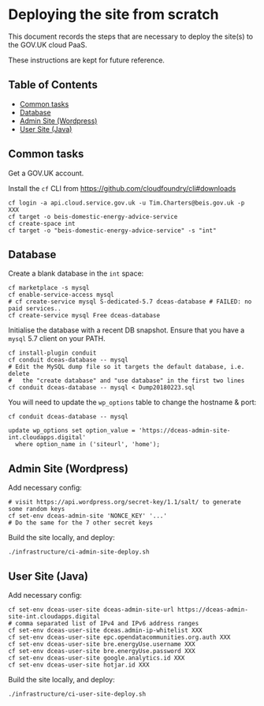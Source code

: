 # Deploying the site from scratch

This document records the steps that are necessary
to deploy the site(s) to the GOV.UK cloud PaaS.

These instructions are kept for future reference.


## Table of Contents

<!-- toc -->

- [Common tasks](#common-tasks)
- [Database](#database)
- [Admin Site (Wordpress)](#admin-site-wordpress)
- [User Site (Java)](#user-site-java)

<!-- tocstop -->

## Common tasks

Get a GOV.UK account.

Install the `cf` CLI from https://github.com/cloudfoundry/cli#downloads

    cf login -a api.cloud.service.gov.uk -u Tim.Charters@beis.gov.uk -p XXX
    cf target -o beis-domestic-energy-advice-service
    cf create-space int
    cf target -o "beis-domestic-energy-advice-service" -s "int"

## Database

Create a blank database in the `int` space:

    cf marketplace -s mysql
    cf enable-service-access mysql
    # cf create-service mysql S-dedicated-5.7 dceas-database # FAILED: no paid services..
    cf create-service mysql Free dceas-database

Initialise the database with a recent DB snapshot.
Ensure that you have a `mysql` 5.7 client on your PATH.

    cf install-plugin conduit
    cf conduit dceas-database -- mysql
    # Edit the MySQL dump file so it targets the default database, i.e. delete
    #   the "create database" and "use database" in the first two lines
    cf conduit dceas-database -- mysql < Dump20180223.sql

You will need to update the `wp_options` table to change the hostname & port:

    cf conduit dceas-database -- mysql
    
    update wp_options set option_value = 'https://dceas-admin-site-int.cloudapps.digital'
      where option_name in ('siteurl', 'home');

## Admin Site (Wordpress)

Add necessary config:

    # visit https://api.wordpress.org/secret-key/1.1/salt/ to generate some random keys
    cf set-env dceas-admin-site 'NONCE_KEY' '...'
    # Do the same for the 7 other secret keys

Build the site locally, and deploy:
 
    ./infrastructure/ci-admin-site-deploy.sh

## User Site (Java)

Add necessary config:

    cf set-env dceas-user-site dceas-admin-site-url https://dceas-admin-site-int.cloudapps.digital
    # comma separated list of IPv4 and IPv6 address ranges
    cf set-env dceas-user-site dceas.admin-ip-whitelist XXX
    cf set-env dceas-user-site epc.opendatacommunities.org.auth XXX
    cf set-env dceas-user-site bre.energyUse.username XXX
    cf set-env dceas-user-site bre.energyUse.password XXX
    cf set-env dceas-user-site google.analytics.id XXX
    cf set-env dceas-user-site hotjar.id XXX

Build the site locally, and deploy:

    ./infrastructure/ci-user-site-deploy.sh
